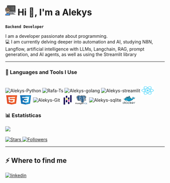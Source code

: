 # ![alt text](programmer_32.png) Hi 👋, I'm a Alekys

**`Backend Developer`**

I am a developer passionate about programming.<br>
💻 I am currently delving deeper into automation and AI, studying N8N, Langflow, artificial intelligence with LLMs, Langchain, RAG, prompt generation, and AI agents, as well as using the Streamlit library

---





### 🚀 Languages and Tools I Use

<div style="display: inline_block"><br>
  <img align="center" alt="Alekys-Python" height="30" width="40" src="https://cdn.jsdelivr.net/gh/devicons/devicon@latest/icons/python/python-original.svg">
  <img align="center" alt="Rafa-Ts" height="30" width="40" src="https://cdn.jsdelivr.net/gh/devicons/devicon@latest/icons/django/django-plain.svg">
  <img align="center" alt="Alekys-golang" height="30" width="40" src="https://cdn.jsdelivr.net/gh/devicons/devicon@latest/icons/go/go-original-wordmark.svg"/>
  <img align="center" alt="Alekys-streamlit" height="30" width="40" src="https://cdn.jsdelivr.net/gh/devicons/devicon@latest/icons/streamlit/streamlit-original.svg">
  <img align="center" alt="Alekys-React" height="30" width="40" src="https://raw.githubusercontent.com/devicons/devicon/master/icons/react/react-original.svg">
  <img align="center" alt="Alekys-HTML" height="30" width="40" src="https://raw.githubusercontent.com/devicons/devicon/master/icons/html5/html5-original.svg">
  <img align="center" alt="Alekys-CSS" height="30" width="40" src="https://raw.githubusercontent.com/devicons/devicon/master/icons/css3/css3-original.svg">
  <img align="center" alt="Alekys-Git" height="30" width="40" src="https://cdn.jsdelivr.net/gh/devicons/devicon@latest/icons/git/git-original.svg">
  <!--<a target="_blank" href="https://raw.githubusercontent.com/devicons/devicon/2ae2a900d2f041da66e950e4d48052658d850630/icons/pandas/pandas-original.svg" > -->
  <img align="center" alt="Alekys-pandas" height="30" width="40"  src="https://raw.githubusercontent.com/devicons/devicon/2ae2a900d2f041da66e950e4d48052658d850630/icons/pandas/pandas-original.svg" alt="pandas"  width="42" height="42" />
  <!-- <a target="_blank" href="https://raw.githubusercontent.com/devicons/devicon/master/icons/postgresql/postgresql-original-wordmark.svg"> -->
  <img align="center" alt="Alekys-postgresql" height="30" width="40"  src="https://raw.githubusercontent.com/devicons/devicon/master/icons/postgresql/postgresql-original-wordmark.svg" alt="postgresql" width="42" height="42" />
  <!-- <a target="_blank" href="https://www.vectorlogo.zone/logos/sqlite/sqlite-icon.svg"> -->
  <img align="center" alt="Alekys-sqlite" height="30" width="40"  src="https://www.vectorlogo.zone/logos/sqlite/sqlite-icon.svg" alt="sqlite" width="42" height="42" /></a>
  <!-- <a target="_blank" href="https://raw.githubusercontent.com/devicons/devicon/master/icons/docker/docker-original-wordmark.svg"> -->
  <img align="center" alt="Alekys-docker" height="30" width="40"  src="https://raw.githubusercontent.com/devicons/devicon/master/icons/docker/docker-original-wordmark.svg" alt="docker" width="42" height="42" /></a>
</div>




### 📊 Estatísticas

<div>
    <a href="https://github.com/AlekysCoelho/convoychat">
    <img height=200 align="center" src="https://github-readme-stats.vercel.app/api/top-langs?username=AlekysCoelho&layout=compact&langs_count=8&card_width=320&show_icons=true&theme=radical" />
    </a>
</div>

<div style="display: inline_block"><br>
    <a href="https://github.com/AlekysCoelho?tab=followers">
        <img 
            alt="Stars" 
            title="GitHub stars" 
            src="https://custom-icon-badges.demolab.com/github/stars/AlekysCoelho?color=e21b5a&labelColor=e21b5a&style=for-the-badge&logo=star&label=Stars&logoColor=white"
        />
    </a>
    <a href="https://github.com/AlekysCoelho?tab=followers">
        <img 
            alt="Followers" 
            title="Follow me on github" 
            src="https://custom-icon-badges.demolab.com/github/followers/AlekysCoelho?color=012a75&labelColor=012a75&style=for-the-badge&logo=github&label=Followers&logoColor=white"
        />
    </a>
</div>

---

<h2>⚡️ Where to find me</h2>
<p><a href="https://www.linkedin.com/in/alekyscoelho/" style="display: inline-block; target="_blank""><img src="https://img.shields.io/badge/linkedin-logo?style=for-the-badge&logo=linkedin&logoColor=white&color=%230a77b6" alt="linkedin" /></a></p>
